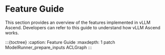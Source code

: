 # Feature Guide

This section provides an overview of the features implemented in vLLM Ascend. Developers can refer to this guide to understand how vLLM Ascend works.

:::{toctree}
:caption: Feature Guide
:maxdepth: 1
patch
ModelRunner_prepare_inputs
ACLGraph
:::

